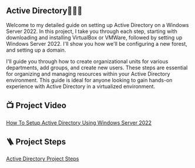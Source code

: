 <h2>Active Directory👨🏾‍💻 </h2>

Welcome to my detailed guide on setting up Active Directory on a Windows Server 2022. In this project, I take you through each step, starting with downloading and installing VirtualBox or VMWare, followed by setting up Windows Server 2022. I'll show you how we'll be configuring a new forest, and setting up a domain. 

I'll guide you through how to create organizational units for various departments, add groups, and create new users. These steps are essential for organizing and managing resources within your Active Directory environment. This guide is ideal for anyone looking to gain hands-on experience with Active Directory in a virtualized environment.


<h2>📺 Project Video</h2>

[How To Setup Active Directory Using Windows Server 2022](https://youtu.be/3OgfwAJQeE4)


<h2>🪜 Project Steps</h2>

[Active Directory Project Steps](https://github.com/OumarWane/Active-Directory-Project/blob/main/Active%20Directory%20Project%20Steps.pdf)

